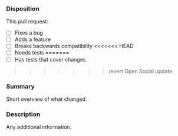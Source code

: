 ### Disposition
This pull request:

- [ ] Fixes a bug
- [ ] Adds a feature
- [ ] Breaks backwards compatibility
<<<<<<< HEAD
- [ ] Needs tests
=======
- [ ] Has tests that cover changes
>>>>>>> revert Open Social update

### Summary
Short overview of what changed.

### Description
Any additional information.
